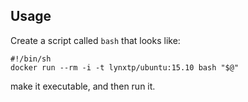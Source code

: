 ## Usage

Create a script called `bash` that looks like:

    #!/bin/sh
    docker run --rm -i -t lynxtp/ubuntu:15.10 bash "$@"

make it executable, and then run it.
